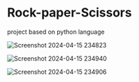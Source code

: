 # Rock-paper-Scissors
project based on python language

![Screenshot 2024-04-15 234823](https://github.com/devopsrudr/Rock-paper-Scissors/assets/119250929/701bb6c6-ea30-408d-8648-28a09243baa1)


![Screenshot 2024-04-15 234940](https://github.com/devopsrudr/Rock-paper-Scissors/assets/119250929/92a4fc5a-e988-4b9f-a8a7-d0389a948564)


![Screenshot 2024-04-15 234906](https://github.com/devopsrudr/Rock-paper-Scissors/assets/119250929/bc9029e6-3aa0-4174-997d-5fca303f65f9)
